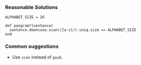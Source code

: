 ### Reasonable Solutions

```
ALPHABET_SIZE = 26

def pangram?(sentence)
  sentence.downcase.scan(/[a-z]/).uniq.size == ALPHABET_SIZE
end
```

### Common suggestions

- Use `scan` instead of `gsub`.
